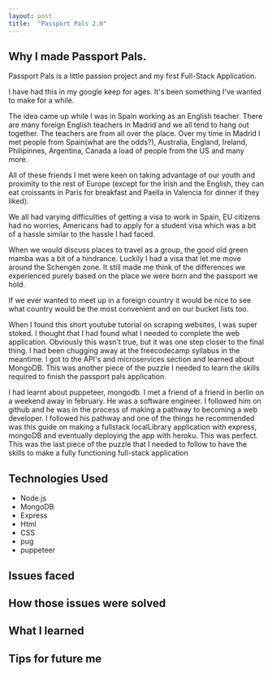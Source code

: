 ```yaml
---
layout: post
title:  "Passport Pals 2.0"
---
```


<h2>Why I made Passport Pals.</h2>

<p>Passport Pals is a little passion project and my first Full-Stack Application.

I have had this in my google keep for ages. It's been something I've wanted to make for a while. 

The idea came up  while I was in Spain working as an English teacher. There are many foreign English teachers in Madrid and we all tend to hang out together. The teachers are from all over the place. Over my time in Madrid I met people from Spain(what are the odds?), Australia, England, Ireland, Philipinnes, Argentina, Canada a load of people from the US and many more. </p>

<p>All of these friends I met were keen on taking advantage of our youth and proximity to the rest of Europe (except for the Irish and the English, they can eat croissants in Paris for breakfast and Paella in Valencia for dinner if they liked). </p>

<p>We all had varying difficulties of getting a visa to work in Spain, EU citizens had no worries, Americans had to apply for a student visa which was a bit of a hassle similar to the hassle I had faced. </p>

<p>When we would discuss places to travel as a group, the good old green mamba was a bit of a hindrance. Luckily I had a visa that let me move around the Schengen zone. It still made me think of the differences we experienced purely based on the place we were born and the passport we hold.</p>

<p>If we ever wanted to meet up in a foreign country it would be nice to see what country would be the most convenient and on our bucket lists too. </p>

<p>When I found this short youtube tutorial on scraping websites, I was super stoked. I thought that I had found what I needed to complete the web application. Obviously this wasn't true, but it was one step closer to the final thing. I had been chugging away at the freecodecamp syllabus in the meantime. I got to the API's and microservices section and learned about MongoDB. This was another piece of the puzzle I needed to learn the skills required to finish the passport pals application. </p>

<p>I had learnt about puppeteer, mongodb. I met a friend of a friend in berlin on a weekend away in february. He was a software engineer. I followed him on github and he was in the process of making a pathway to becoming a web developer. I followed his pathway and one of the things he recommended was this guide on making a fullstack localLibrary application with express, mongoDB and eventually deploying the app with heroku. This was perfect. This was the last piece of the puzzle that I needed to follow to have the skills to make a fully functioning full-stack application</p>

<h2>Technologies Used</h2>
<!-- add icons for each technology here -->
<p>
    <ul>
        <li>Node.js</li> 
        <li>MongoDB</li>
        <li>Express</li>
        <li>Html</li>
        <li>CSS</li>
        <li>pug</li>
        <li>puppeteer</li>
    </ul>
</p>

<h2>Issues faced</h2>

<h2>How those issues were solved</h2>

<h2>What I learned</h2>

<h2>Tips for future me</h2>
